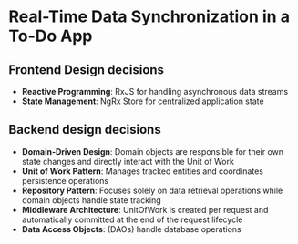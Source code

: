 # Real-Time Data Synchronization in a To-Do App

## Frontend Design decisions
- **Reactive Programming**: RxJS for handling asynchronous data streams
- **State Management**: NgRx Store for centralized application state

## Backend design decisions
- **Domain-Driven Design**: Domain objects are responsible for their own state changes and directly interact with the Unit of Work
- **Unit of Work Pattern**: Manages tracked entities and coordinates persistence operations
- **Repository Pattern**: Focuses solely on data retrieval operations while domain objects handle state tracking
- **Middleware Architecture**: UnitOfWork is created per request and automatically committed at the end of the request lifecycle
- **Data Access Objects**: (DAOs) handle database operations
